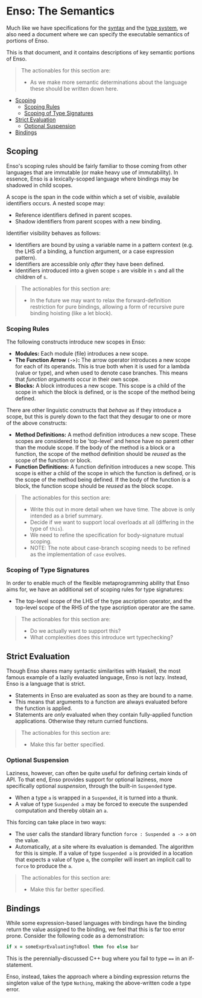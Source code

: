 # Enso: The Semantics
Much like we have specifications for the [syntax](../syntax/syntax.md) and the
[type system](../types/types.md), we also need a document where we can specify
the executable semantics of portions of Enso.

This is that document, and it contains descriptions of key semantic portions of
Enso.

> The actionables for this section are:
>
> - As we make more semantic determinations about the language these should be
>   written down here.

<!-- MarkdownTOC levels="2,3" autolink="true" -->

- [Scoping](#scoping)
  - [Scoping Rules](#scoping-rules)
  - [Scoping of Type Signatures](#scoping-of-type-signatures)
- [Strict Evaluation](#strict-evaluation)
  - [Optional Suspension](#optional-suspension)
- [Bindings](#bindings)

<!-- /MarkdownTOC -->

## Scoping
Enso's scoping rules should be fairly familiar to those coming from other
languages that are immutable (or make heavy use of immutability). In essence,
Enso is a lexically-scoped language where bindings may be shadowed in child
scopes.

A scope is the span in the code within which a set of visible, available
identifiers occurs. A nested scope may:

- Reference identifiers defined in parent scopes.
- Shadow identifiers from parent scopes with a new binding.

Identifier visibility behaves as follows:

- Identifiers are bound by using a variable name in a pattern context (e.g. the
  LHS of a binding, a function argument, or a case expression pattern).
- Identifiers are accessible only _after_ they have been defined.
- Identifiers introduced into a given scope `s` are visible in `s` and all the
  children of `s`.

> The actionables for this section are:
> 
> - In the future we may want to relax the forward-definition restriction for
>   pure bindings, allowing a form of recursive pure binding hoisting (like a
>   let block). 

### Scoping Rules
The following constructs introduce new scopes in Enso:

- **Modules:** Each module (file) introduces a new scope.
- **The Function Arrow `(->)`:** The arrow operator introduces a new scope for
  each of its operands. This is true both when it is used for a lambda (value
  or type), and when used to denote case branches. This means that _function_
  _arguments_ occur in their own scope.
- **Blocks:** A block introduces a new scope. This scope is a child of the scope
  in which the block is defined, or is the scope of the method being defined.

There are other linguistic constructs that _behave_ as if they introduce a
scope, but this is purely down to the fact that they desugar to one or more of
the above constructs:

- **Method Definitions:** A method definition introduces a new scope. These
  scopes are considered to be 'top-level' and hence have no parent other than
  the module scope. If the body of the method is a block or a function, the
  scope of the method definition should be _reused_ as the scope of the
  function or block.
- **Function Definitions:** A function definition introduces a new scope. This
  scope is either a child of the scope in which the function is defined, or is
  the scope of the method being defined. If the body of the function is a block,
  the function scope should be _reused_ as the block scope. 

> The actionables for this section are:
>
> - Write this out in more detail when we have time. The above is only intended
>   as a brief summary.
> - Decide if we want to support local overloads at all (differing in the type
>   of `this`).
> - We need to refine the specification for body-signature mutual scoping.
> - NOTE: The note about case-branch scoping needs to be refined as the
>   implementation of `case` evolves.

### Scoping of Type Signatures
In order to enable much of the flexible metaprogramming ability that Enso aims
for, we have an additional set of scoping rules for type signatures:

- The top-level scope of the LHS of the type ascription operator, and the
  top-level scope of the RHS of the type ascription operator are the same.

> The actionables for this section are:
> 
> - Do we actually want to support this? 
> - What complexities does this introduce wrt typechecking?

## Strict Evaluation
Though Enso shares many syntactic similarities with Haskell, the most famous
example of a lazily evaluated language, Enso is not lazy. Instead, Enso is a
language that is strict.

- Statements in Enso are evaluated as soon as they are bound to a name.
- This means that arguments to a function are always evaluated before the
  function is applied.
- Statements are _only_ evaluated when they contain fully-applied function
  applications. Otherwise they return curried functions.

> The actionables for this section are:
>
> - Make this far better specified.

### Optional Suspension
Laziness, however, can often be quite useful for defining certain kinds of API.
To that end, Enso provides support for optional laziness, more specifically
optional _suspension_, through the built-in `Suspended` type.

- When a type `a` is wrapped in a `Suspended`, it is turned into a thunk.
- A value of type `Suspended a` may be forced to execute the suspended
  computation and thereby obtain an `a`.

This forcing can take place in two ways:

- The user calls the standard library function `force : Suspended a -> a` on the
  value.
- Automatically, at a site where its evaluation is demanded. The algorithm for
  this is simple. If a value of type `Suspended a` is provided in a location
  that expects a value of type `a`, the compiler will insert an implicit call to
  `force` to produce the `a`.

> The actionables for this section are:
>
> - Make this far better specified.

## Bindings
While some expression-based languages with bindings have the binding return the
value assigned to the binding, we feel that this is far too error prone.
Consider the following code as a demonstration:

```ruby
if x = someExprEvaluatingToBool then foo else bar
```

This is the perennially-discussed C++ bug where you fail to type `==` in an
if-statement.

Enso, instead, takes the approach where a binding expression returns the
singleton value of the type `Nothing`, making the above-written code a type
error.
